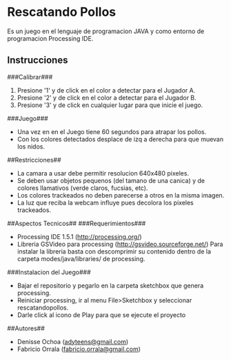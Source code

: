 Rescatando Pollos
=================

Es un juego en el lenguaje de programacion JAVA y como entorno de programacion Processing IDE.

## Instrucciones ##
###Calibrar###
1. Presione '1' y de click en el color a detectar para el Jugador A.
2. Presione '2' y de click en el color a detectar para el Jugador B.
3. Presione '3' y de click en cualquier lugar para que inicie el juego.

###Juego###
* Una vez en en el Juego tiene 60 segundos para atrapar los pollos.
* Con los colores detectados desplace de izq a derecha para que muevan los nidos.

##Restricciones##
* La camara a usar debe permitir resolucion 640x480 pixeles.
* Se deben usar objetos pequenos (del tamano de una canica) y de colores llamativos (verde claros, fucsias, etc).
* Los colores trackeados no deben parecerse a otros en la misma imagen.
* La luz que reciba la webcam influye pues decolora los pixeles trackeados.

##Aspectos Tecnicos##
###Requerimientos###
* Processing IDE 1.5.1 (http://processing.org/)
* Libreria GSVideo para processing (http://gsvideo.sourceforge.net/)
Para instalar la libreria basta con descomprimir su contenido dentro de la carpeta modes/java/libraries/ de processing.


###Instalacion del Juego###
* Bajar el repositorio y pegarlo en la carpeta sketchbox que genera processing.
* Reiniciar processing, ir al menu File>Sketchbox y seleccionar rescatandopollos.
* Darle click al icono de Play para que se ejecute el proyecto

##Autores##
* Denisse Ochoa (adyteens@gmail.com)
* Fabricio Orrala (fabricio.orrala@gmail.com)